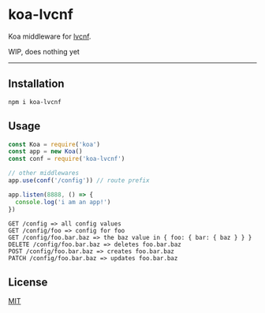 # koa-lvcnf

Koa middleware for [lvcnf](https://npmjs.com/package/lvcnf).

WIP, does nothing yet

--------

## Installation

`npm i koa-lvcnf`

## Usage

```javascript
const Koa = require('koa')
const app = new Koa()
const conf = require('koa-lvcnf')

// other middlewares
app.use(conf('/config')) // route prefix

app.listen(8888, () => {
  console.log('i am an app!')
})
```

```
GET /config => all config values
GET /config/foo => config for foo
GET /config/foo.bar.baz => the baz value in { foo: { bar: { baz } } }
DELETE /config/foo.bar.baz => deletes foo.bar.baz
POST /config/foo.bar.baz => creates foo.bar.baz
PATCH /config/foo.bar.baz => updates foo.bar.baz
```

## License

[MIT](./LICENSE.md)
